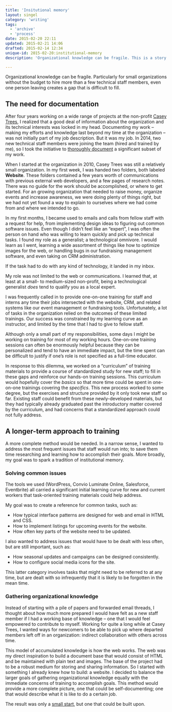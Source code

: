 ```yaml
---
title: 'Insitutional memory'
layout: singel
category: 'writing'
tags:
  - 'archive'
  - 'process'
date: 2015-02-20 22:11
updated: 2015-02-21 14:06
drafted: 2015-02-14 12:34
unique-id: 2015-02-20:institutional-memory
description: 'Organizational knowledge can be fragile. This is a story about creating an archive at a non-profit.'

---
```


Organizational knowledge can be fragile. Particularly for small organizations without the budget to hire more than a few technical staff members, even one person leaving creates a gap that is difficult to fill.

## The need for documentation

After four years working on a wide range of projects at the non-profit [Casey Trees](http://caseytrees.org), I realized that a good deal of information about the organization and its technical interests was locked in my head. Documenting my work – making my efforts and knowledge last beyond my time at the organization – was not initially part of my job description. But it was my job. In 2014, two new technical staff members were joining the team (hired and trained by me), so I took the initiative to [thoroughly document](http://olivermak.es/2014/10/casey-trees-docs/) a significant subset of my work.

When I started at the organization in 2010, Casey Trees was still a relatively small organization. In my first week, I was handed two folders, both labeled **Website**. These folders contained a few years worth of communications with previous external web developers, and a few pages of research notes. There was no guide for the work should be accomplished, or where to get started. For an growing organization that needed to raise money, organize events and increase awareness, we were doing plenty of things right, but we had not yet found a way to explain to ourselves where we had come from and where we intended to go.

In my first months, I became used to emails and calls from fellow staff with a request for help, from implementing design ideas to figuring out common software issues. Even though I didn’t feel like an “expert”, I was often the person on hand who was willing to learn quickly and pick up technical tasks. I found my role as a generalist; a technological omnivore. I would learn as I went, learning a wide assortment of things like how to optimize images for the web, or handling bugs in our fundraising management software, and even taking on CRM administration.

<p class="important">If the task had to do with any kind of technology, it landed in my inbox.</p>

My role was not limited to the web or communications. I learned that, at least at a small- to medium-sized non-profit, being a technological generalist *does* tend to qualify you as a local expert.

I was frequently called in to provide one-on-one training for staff and interns any time their jobs intersected with the website, CRM, and related systems like our event management or fundraising tools. Unfortunately, a lot of tasks in the organization relied on the outcomes of these limited trainings. Our success was constrained by my learning curve as an instructor, and limited by the time that I had to give to fellow staff.

Although only a small part of my responsibilities, some days I might be working on training for most of my working hours. One-on-one training sessions can often be enormously helpful because they can be personalized and tend to have an immediate impact, but the time spent can be difficult to justify if one’s role is not specified as a full-time educator.

In response to this dilemma, we worked on a “curriculum” of training materials to provide a course of standardized study for new staff; to fill in these gaps and reinforce our hands-on training sessions. This curriculum would hopefully cover the *basics* so that more time could be spent in one-on-one trainings covering the *specifics*. This new process worked to some degree, but the exercises and structure provided by it only took new staff so far. Existing staff could benefit from these newly-developed materials, but they had typically already graduated past the introductory matter covered by the curriculum, and had concerns that a standardized approach could not fully address.

## A longer-term approach to training

A more complete method would be needed. In a narrow sense, I wanted to address the most frequent issues that staff would run into; to save them time researching and learning how to accomplish their goals. More broadly, my goal was to spark a tradition of institutional memory.

### Solving common issues

The tools we used (WordPress, Convio Luminate Online, Salesforce, Eventbrite) all carried a significant initial learning curve for new and current workers that task-oriented training materials could help address.

My goal was to create a reference for common tasks, such as:

- How typical interface patterns are designed for web and email in HTML and CSS.
- How to implement listings for upcoming events for the website.
- How often key parts of the website need to be updated.

I also wanted to address issues that would have to be dealt with less often, but are still important, such as:

- How seasonal updates and campaigns can be designed consistently.
- How to configure social media icons for the site.

This latter category involves tasks that might need to be referred to at any time, but are dealt with so infrequently that it is likely to be forgotten in the mean time.

### Gathering organizational knowledge

Instead of starting with a pile of papers and forwarded email threads, I thought about how much more prepared I would have felt as a new staff member if I had a working base of knowledge – one that I would feel empowered to contribute to myself. Working for quite a long while at Casey Trees, I wanted ways for newcomers to be able to pick up where departed members left off in an organization: indirect collaboration with others across time.

This model of accumulated knowledge is how the web works. The web was my direct inspiration to build a document base that would consist of HTML and be maintained with plain text and images. The base of the project had to be a robust medium for storing and sharing information. So I started with something I already knew how to build: a website. I decided to balance the larger goals of gathering organizational knowledge equally with the immediate concerns of training to accomplish goals. This method would provide a more complete picture, one that could be self-documenting; one that would describe what it is like to do a certain job.

The result was only a [small start](http://olivermak.es/2014/10/casey-trees-docs/), but one that could be built upon.